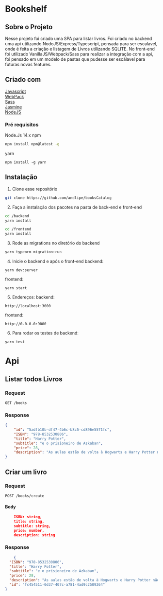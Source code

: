 # Bookshelf

## Sobre o Projeto

Nesse projeto foi criado uma SPA para listar livros. Foi criado no backend uma api utilizando NodeJS/Express/Typescript, pensada para ser escalavel, onde é feita a criação e listagem de Livros utilizando SQLITE. No front-end foi utilizado VanillaJS/Webpack/Sass para realizar a integração com a api, foi pensado em um modelo de pastas que pudesse ser escálavel para futuras novas features.
## Criado com

[Javascript](http://vanilla-js.com)  
[WebPack](https://webpack.js.org)  
[Sass](https://sass-lang.com)  
[Jasmine](https://jasmine.github.io)  
[NodeJS](https://nodejs.org/en/)

### Pré requisitos
Node.Js 14.x
npm
```sh
npm install npm@latest -g
```
yarn
```
npm install -g yarn
```
## Instalação

1. Clone esse repositório
```sh
git clone https://github.com/andlipe/booksCatalog
```
2. Faça a instalação dos pacotes na pasta de back-end e front-end
```sh
cd /backend
yarn install  

cd /frontend
yarn install
```
3. Rode as migrations no diretório do backend
```sh
yarn typeorm migration:run
```
4. Inicie o backend e após o front-end
backend:
```
yarn dev:server
```
frontend:
```
yarn start
```
5. Endereços:
backend:
```
http://localhost:3000
```
frontend:
```
http://0.0.0.0:9000
```
6.  Para rodar os testes de backend:
```
yarn test
```
# Api

## Listar todos Livros
### Request
`GET /books`

### Response
```json
{
    "id": "5adfb10b-df47-4b6c-b8c5-cd896e5571fc",
    "ISBN": "978-8532530806",
    "title": "Harry Potter",
    "subtitle": "e o prisioneiro de Azkaban",
    "price": 28,
    "description": "As aulas estão de volta à Hogwarts e Harry Potter não vê a hora de embarcar no    expresso a vapor que o levará de volta à escola de bruxaria. Mais uma vez suas férias na rua dos   Alfeneiros foi triste e solitária. Com muita ação, humor e magia, 'Harry Potter e o prisioneiro de    Azkaban' traz de volta o gigante atrapalhado Rúbeo Hagrid, o sábio diretor Alvo Dumbledore, a  exigente professora de transformação Minerva MacGonagall e o novo mestre Lupin, que guarda grandes   surpresas para Harry.",
}
```

## Criar um livro
### Request
`POST /books/create`

####  Body
```json
    ISBN: string,
    title: string,
    subtitle: string,
    price: number,
    description: string
```
### Response
```json 
    {
  "ISBN": "978-8532530806",
  "title": "Harry Potter",
  "subtitle": "e o prisioneiro de Azkaban",
  "price": 28,
  "description": "As aulas estão de volta à Hogwarts e Harry Potter não vê a hora de embarcar no expresso a vapor que o levará de volta à escola de bruxaria. Mais uma vez suas férias na rua dos Alfeneiros foi triste e solitária. Com muita ação, humor e magia, 'Harry Potter e o prisioneiro de Azkaban' traz de volta o gigante atrapalhado Rúbeo Hagrid, o sábio diretor Alvo Dumbledore, a exigente professora de transformação Minerva MacGonagall e o novo mestre Lupin, que guarda grandes surpresas para Harry.",
  "id": "fc454511-0d37-407c-a781-4ad9c2509264"
}

```

